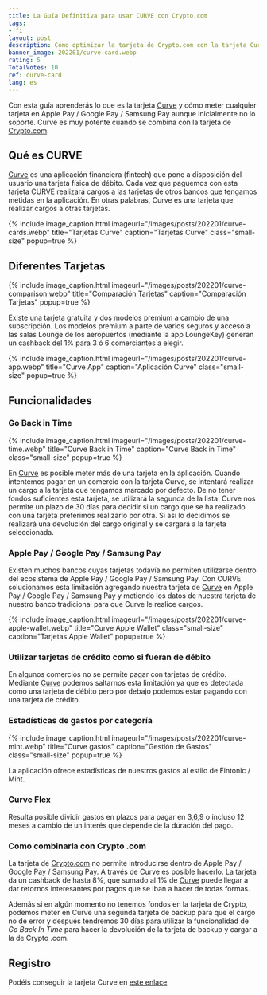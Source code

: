 ```yaml
---
title: La Guía Definitiva para usar CURVE con Crypto.com
tags:
- fi
layout: post
description: Cómo optimizar la tarjeta de Crypto.com con la tarjeta Curve. Apple Pay. Google Pay. Samsung Pay.
banner_image: 202201/curve-card.webp
rating: 5
TotalVotes: 10
ref: curve-card
lang: es
---
```


<style>
	.small-size {
		width: 30%;
	}

</style>

Con esta guía aprenderás lo que es la tarjeta <a rel="nofollow" href="https://www.curve.com/join#NVG48VJN">Curve</a> y cómo meter cualquier tarjeta en Apple Pay / Google Pay / Samsung Pay aunque inicialmente no lo soporte. Curve es muy potente cuando se combina con la tarjeta de [Crypto.com](/que-es-crypto/).

## Qué es CURVE

<a rel="nofollow" href="https://www.curve.com/join#NVG48VJN">Curve</a> es una aplicación financiera (fintech) que pone a disposición del usuario una tarjeta física de débito. Cada vez que paguemos con esta tarjeta CURVE realizará cargos a las tarjetas de otros bancos que tengamos metidas en la aplicación. En otras palabras, Curve es una tarjeta que realizar cargos a otras tarjetas.

{% include image_caption.html imageurl="/images/posts/202201/curve-cards.webp" title="Tarjetas Curve" caption="Tarjetas Curve" class="small-size" popup=true %}

## Diferentes Tarjetas

{% include image_caption.html imageurl="/images/posts/202201/curve-comparison.webp" title="Comparación Tarjetas" caption="Comparación Tarjetas" popup=true %}

Existe una tarjeta gratuita y dos modelos premium a cambio de una subscripción. Los modelos premium a parte de varios seguros y acceso a las salas Lounge de los aeropuertos (mediante la app LoungeKey) generan un cashback del 1% para 3 ó 6 comerciantes a elegir. 

{% include image_caption.html imageurl="/images/posts/202201/curve-app.webp" title="Curve App" caption="Aplicación Curve" class="small-size" popup=true %}


## Funcionalidades

### Go Back in Time

{% include image_caption.html imageurl="/images/posts/202201/curve-time.webp" title="Curve Back in Time" caption="Curve Back in Time" class="small-size" popup=true %}

En <a rel="nofollow" href="https://www.curve.com/join#NVG48VJN">Curve</a> es posible meter más de una tarjeta en la aplicación. Cuando intentemos pagar en un comercio con la tarjeta Curve, se intentará realizar un cargo a la tarjeta que tengamos marcado por defecto. De no tener fondos suficientes esta tarjeta, se utilizará la segunda de la lista. Curve nos permite un plazo de 30 días para decidir si un cargo que se ha realizado con una tarjeta preferimos realizarlo por otra. Si así lo decidimos se realizará una devolución del cargo original y se cargará a la tarjeta seleccionada.

### Apple Pay / Google Pay / Samsung Pay

Existen muchos bancos cuyas tarjetas todavía no permiten utilizarse dentro del ecosistema de Apple Pay / Google Pay / Samsung Pay. Con CURVE solucionamos esta limitación agregando nuestra tarjeta de <a rel="nofollow" href="https://www.curve.com/join#NVG48VJN">Curve</a> en Apple Pay / Google Pay / Samsung Pay y metiendo los datos de nuestra tarjeta de nuestro banco tradicional para que Curve le realice cargos.

{% include image_caption.html imageurl="/images/posts/202201/curve-apple-wallet.webp" title="Curve Apple Wallet" class="small-size" caption="Tarjetas Apple Wallet" popup=true %}

### Utilizar tarjetas de crédito como si fueran de débito

En algunos comercios no se permite pagar con tarjetas de crédito. Mediante <a rel="nofollow" href="https://www.curve.com/join#NVG48VJN">Curve</a> podemos saltarnos esta limitación ya que es detectada como una tarjeta de débito pero por debajo podemos estar pagando con una tarjeta de crédito.

### Estadísticas de gastos por categoría

{% include image_caption.html imageurl="/images/posts/202201/curve-mint.webp" title="Curve gastos" caption="Gestión de Gastos" class="small-size" popup=true %}

La aplicación ofrece estadísticas de nuestros gastos al estilo de Fintonic / Mint.

### Curve Flex

Resulta posible dividir gastos en plazos para pagar en 3,6,9 o incluso 12 meses a cambio de un interés que depende de la duración del pago.

### Como combinarla con Crypto .com

La tarjeta de [Crypto.com](/que-es-crypto/) no permite introducirse dentro de Apple Pay / Google Pay / Samsung Pay. A través de Curve es posible hacerlo. La tarjeta da un cashback de hasta 8%, que sumado al 1% de <a rel="nofollow" href="https://www.curve.com/join#NVG48VJN">Curve</a> puede llegar a dar retornos interesantes por pagos que se iban a hacer de todas formas.

Además si en algún momento no tenemos fondos en la tarjeta de Crypto, podemos meter en Curve una segunda tarjeta de backup para que el cargo no de error y después tendremos 30 días para utilizar la funcionalidad de _Go Back In Time_ para hacer la devolución de la tarjeta de backup y cargar a la de Crypto .com.

## Registro

Podéis conseguir la tarjeta Curve en <a rel="nofollow" href="https://www.curve.com/join#NVG48VJN">este enlace</a>.